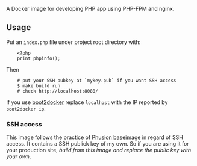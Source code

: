 
A Docker image for developing PHP app using PHP-FPM and nginx.

Usage
-----

Put an `index.php` file under project root directory with:

        <?php
        print phpinfo();

Then

        # put your SSH pubkey at `mykey.pub` if you want SSH access
        $ make build run
        # check http://localhost:8080/

If you use [boot2docker](http://boot2docker.io/) replace `localhost` with the IP reported by `boot2docker ip`.

### SSH access

This image follows the practice of [Phusion baseimage](https://github.com/phusion/baseimage-docker#login_ssh) in regard of SSH access.  It contains a SSH publick key of my own.  So if you are using it for your production site, *build from this image and replace the public key with your own*.
